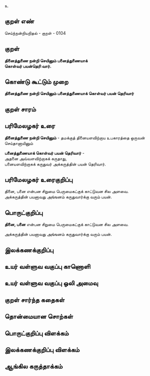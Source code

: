 உ

## குறள் எண் 

செய்ந்நன்றியறிதல் - குறள் - 0104  

## குறள் 

**தினைத்துணை நன்றி செயினும் பனைத்துணையாக்  
கொள்வர் பயன்தெரி வார்.**   

## கொண்டு கூட்டும் முறை

**தினைத்துணை நன்றி செயினும் பனைத்துணையாக் கொள்வர் பயன் தெரிவார்**

## குறள் சாரம் 


## பரிமேலழகர் உரை

**தினைத்துணை நன்றி செயினும்** - தமக்குத் தினையளவிற்றாய உபகாரத்தை ஒருவன் செய்தானாயினும்  

**பனைத்துணையாக் கொள்வர் பயன் தெரிவார்** -  
அதனை அவ்வளவிற்றாகக் கருதாது,  
பனையளவிற்றாகக் கருதுவர் அக்கருத்தின் பயன் தெரிவார்.    

## பரிமேலழகர் உரைகுறிப்பு   

தினை, பனை என்பன சிறுமை பெருமைகட்குக் காட்டுவன சில அளவை.  
அக்கருத்தின் பயனாவது அங்ஙனம் கருதுவார்க்கு வரும் பயன். 

## பொருட்குறிப்பு 

**தினை, பனை** என்பன சிறுமை பெருமைகட்குக் காட்டுவன சில அளவை.  

அக்கருத்தின் பயனாவது அங்ஙனம் கருதுவார்க்கு வரும் பயன்.  

## இலக்கணக்குறிப்பு  


## உயர் வள்ளுவ வகுப்பு காணொளி


## உயர் வள்ளுவ வகுப்பு ஒலி அமைவு 

 
## குறள் சார்ந்த கதைகள் 


## தொன்மையான சொற்கள்


## பொருட்குறிப்பு விளக்கம்


## இலக்கணக்குறிப்பு விளக்கம்


## ஆங்கில கருத்தாக்கம் 



